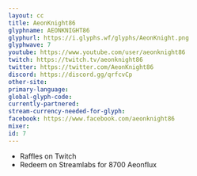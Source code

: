 ```yaml
---
layout: cc
title: AeonKnight86
glyphname: AEONKNIGHT86
glyphurl: https://i.glyphs.wf/glyphs/AeonKnight.png
glyphwave: 7
youtube: https://www.youtube.com/user/aeonknight86
twitch: https://twitch.tv/aeonknight86
twitter: https://twitter.com/AeonKnight86
discord: https://discord.gg/qrfcvCp
other-site: 
primary-language: 
global-glyph-code: 
currently-partnered: 
stream-currency-needed-for-glyph: 
facebook: https://www.facebook.com/aeonknight86
mixer: 
id: 7
---
```

* Raffles on Twitch
* Redeem on Streamlabs for 8700 Aeonflux
